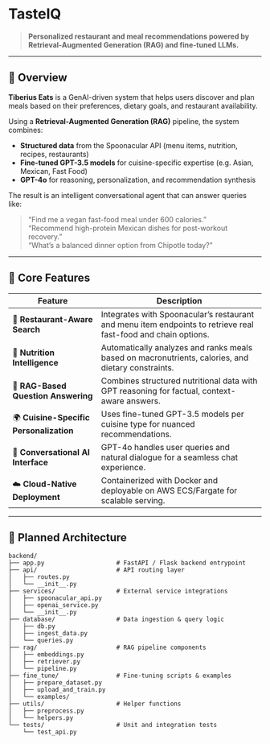 # TasteIQ

> **Personalized restaurant and meal recommendations powered by Retrieval-Augmented Generation (RAG) and fine-tuned LLMs.**

---

## 🧠 Overview

**Tiberius Eats** is a GenAI-driven system that helps users discover and plan meals based on their preferences, dietary goals, and restaurant availability.

Using a **Retrieval-Augmented Generation (RAG)** pipeline, the system combines:
- **Structured data** from the Spoonacular API (menu items, nutrition, recipes, restaurants)
- **Fine-tuned GPT-3.5 models** for cuisine-specific expertise (e.g. Asian, Mexican, Fast Food)
- **GPT-4o** for reasoning, personalization, and recommendation synthesis  

The result is an intelligent conversational agent that can answer queries like:

> “Find me a vegan fast-food meal under 600 calories.”  
> “Recommend high-protein Mexican dishes for post-workout recovery.”  
> “What’s a balanced dinner option from Chipotle today?”

---

## 🧩 Core Features

| Feature | Description |
|----------|-------------|
| 🍔 **Restaurant-Aware Search** | Integrates with Spoonacular’s restaurant and menu item endpoints to retrieve real fast-food and chain options. |
| 🧬 **Nutrition Intelligence** | Automatically analyzes and ranks meals based on macronutrients, calories, and dietary constraints. |
| 🧠 **RAG-Based Question Answering** | Combines structured nutritional data with GPT reasoning for factual, context-aware answers. |
| 🌍 **Cuisine-Specific Personalization** | Uses fine-tuned GPT-3.5 models per cuisine type for nuanced recommendations. |
| 💬 **Conversational AI Interface** | GPT-4o handles user queries and natural dialogue for a seamless chat experience. |
| ☁️ **Cloud-Native Deployment** | Containerized with Docker and deployable on AWS ECS/Fargate for scalable serving. |

---

## 🧱 Planned Architecture

```plaintext
backend/
├── app.py                    # FastAPI / Flask backend entrypoint
├── api/                      # API routing layer
│   ├── routes.py
│   └── __init__.py
├── services/                 # External service integrations
│   ├── spoonacular_api.py
│   ├── openai_service.py
│   └── __init__.py
├── database/                 # Data ingestion & query logic
│   ├── db.py
│   ├── ingest_data.py
│   └── queries.py
├── rag/                      # RAG pipeline components
│   ├── embeddings.py
│   ├── retriever.py
│   └── pipeline.py
├── fine_tune/                # Fine-tuning scripts & examples
│   ├── prepare_dataset.py
│   ├── upload_and_train.py
│   └── examples/
├── utils/                    # Helper functions
│   ├── preprocess.py
│   └── helpers.py
└── tests/                    # Unit and integration tests
    └── test_api.py
